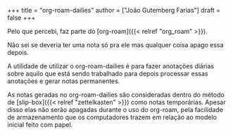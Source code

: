 +++
title = "org-roam-dailies"
author = ["João Gutemberg Farias"]
draft = false
+++

Pelo que percebi, faz parte do [org-roam]({{< relref "org_roam" >}}).

Não sei se deveria ter uma nota só pra ele mas qualquer coisa apago essa depois.

A utilidade de utilizar o org-roam-dailies é para fazer anotações diárias sobre aquilo que está sendo trabalhado para depois processar essas anotações e gerar notas permanentes.

As notas geradas no org-roam-dailies são consideradas dentro do método de [slip-box]({{< relref "zettelkasten" >}}) como notas temporárias. Apesar disso elas não serão apagadas durante o uso do org-roam, pela facilidade de armazenamento que os computadores trazem em relação ao modelo inicial feito com papel.
